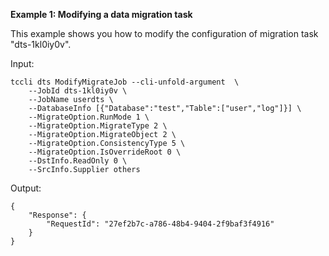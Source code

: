 **Example 1: Modifying a data migration task**

This example shows you how to modify the configuration of migration task "dts-1kl0iy0v".

Input: 

```
tccli dts ModifyMigrateJob --cli-unfold-argument  \
    --JobId dts-1kl0iy0v \
    --JobName userdts \
    --DatabaseInfo [{"Database":"test","Table":["user","log"]}] \
    --MigrateOption.RunMode 1 \
    --MigrateOption.MigrateType 2 \
    --MigrateOption.MigrateObject 2 \
    --MigrateOption.ConsistencyType 5 \
    --MigrateOption.IsOverrideRoot 0 \
    --DstInfo.ReadOnly 0 \
    --SrcInfo.Supplier others
```

Output: 
```
{
    "Response": {
        "RequestId": "27ef2b7c-a786-48b4-9404-2f9baf3f4916"
    }
}
```

